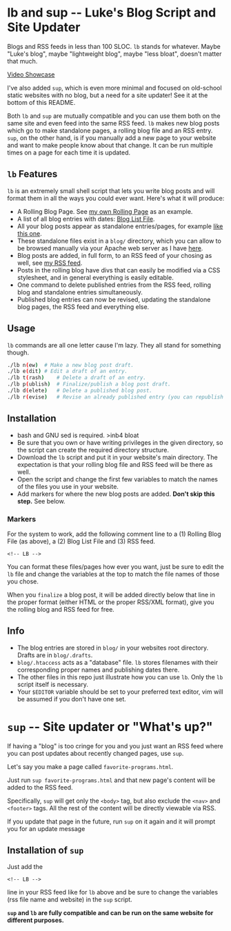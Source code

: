# lb and sup -- Luke's Blog Script and Site Updater

Blogs and RSS feeds in less than 100 SLOC. `lb` stands for whatever. Maybe "Luke's blog", maybe "lightweight blog", maybe "less bloat", doesn't matter that much.

[Video Showcase](https://www.youtube.com/watch?v=S1WQlr42xDM)

I've also added `sup`, which is even more minimal and focused on old-school static websites with no blog, but a need for a site updater! See it at the bottom of this README.

Both `lb` and `sup` are mutually compatible and you can use them both on the same site and even feed into the same RSS feed.
`lb` makes new blog posts which go to make standalone pages, a rolling blog file and an RSS entry. `sup`, on the other hand, is if you manually add a new page to your website and want to make people know about that change. It can be run multiple times on a page for each time it is updated.

## `lb` Features

`lb` is an extremely small shell script that lets you write blog posts and will format them in all the ways you could ever want. Here's what it will produce:

- A Rolling Blog Page. See [my own Rolling Page](https://lukesmith.xyz/blog.html) as an example.
- A list of all blog entries with dates: [Blog List File](https://lukesmith.xyz/blogindex.html).
- All your blog posts appear as standalone entries/pages, for example [like this one](https://lukesmith.xyz/blog/the-real-bronze-age-mindset.html).
- These standalone files exist in a `blog/` directory, which you can allow to be browsed manually via your Apache web server as I have [here](http://lukesmith.xyz/blog).
- Blog posts are added, in full form, to an RSS feed of your chosing as well, see [my RSS feed](https://lukesmith.xyz/rss.xml).
- Posts in the rolling blog have divs that can easily be modified via a CSS stylesheet, and in general everything is easily editable.
- One command to delete published entries from the RSS feed, rolling blog and standalone entries simultaneously.
- Published blog entries can now be revised, updating the standalone blog pages, the RSS feed and everything else.

## Usage

`lb` commands are all one letter cause I'm lazy. They all stand for something though.

```sh
./lb n(ew)	# Make a new blog post draft.
./lb e(dit)	# Edit a draft of an entry.
./lb t(rash)	# Delete a draft of an entry.
./lb p(ublish)	# Finalize/publish a blog post draft.
./lb d(elete)	# Delete a published blog post.
./lb r(evise)	# Revise an already published entry (you can republish it with `lb p` when done)
```

## Installation

+ bash and GNU sed is required. >inb4 bloat
+ Be sure that you own or have writing privileges in the given directory, so the script can create the required directory structure.
+ Download the `lb` script and put it in your website's main directory. The expectation is that your rolling blog file and RSS feed will be there as well.
+ Open the script and change the first few variables to match the names of the files you use in your website.
+ Add markers for where the new blog posts are added. **Don't skip this step.** See below.

### Markers

For the system to work, add the following comment line to a (1) Rolling Blog File (as above), a (2) Blog List File and (3) RSS feed.

```
<!-- LB -->
```

You can format these files/pages how ever you want, just be sure to edit the `lb` file and change the variables at the top to match the file names of those you chose.

When you `finalize` a blog post, it will be added directly below that line in the proper format (either HTML or the proper RSS/XML format), give you the rolling blog and RSS feed for free.

## Info

- The blog entries are stored in `blog/` in your websites root directory. Drafts are in `blog/.drafts`.
- `blog/.htaccess` acts as a "database" file. `lb` stores filenames with their corresponding proper names and publishing dates there.
- The other files in this repo just illustrate how you can use `lb`. Only the `lb` script itself is necessary.
- Your `$EDITOR` variable should be set to your preferred text editor, vim will be assumed if you don't have one set.

# `sup` -- Site updater or "What'**s up**?"

If having a "blog" is too cringe for you and you just want an RSS feed where you can post updates about recently changed pages, use `sup`.

Let's say you make a page called `favorite-programs.html`.

Just run `sup favorite-programs.html` and that new page's content will be added to the RSS feed.

Specifically, `sup` will get only the `<body>` tag, but also exclude the `<nav>` and `<footer>` tags. All the rest of the content will be directly viewable via RSS.

If you update that page in the future, run `sup` on it again and it will prompt you for an update message

## Installation of `sup`

Just add the

```
<!-- LB -->
```

line in your RSS feed like for `lb` above and be sure to change the variables (rss file name and website) in the `sup` script.


**`sup` and `lb` are fully compatible and can be run on the same website for different purposes.**
